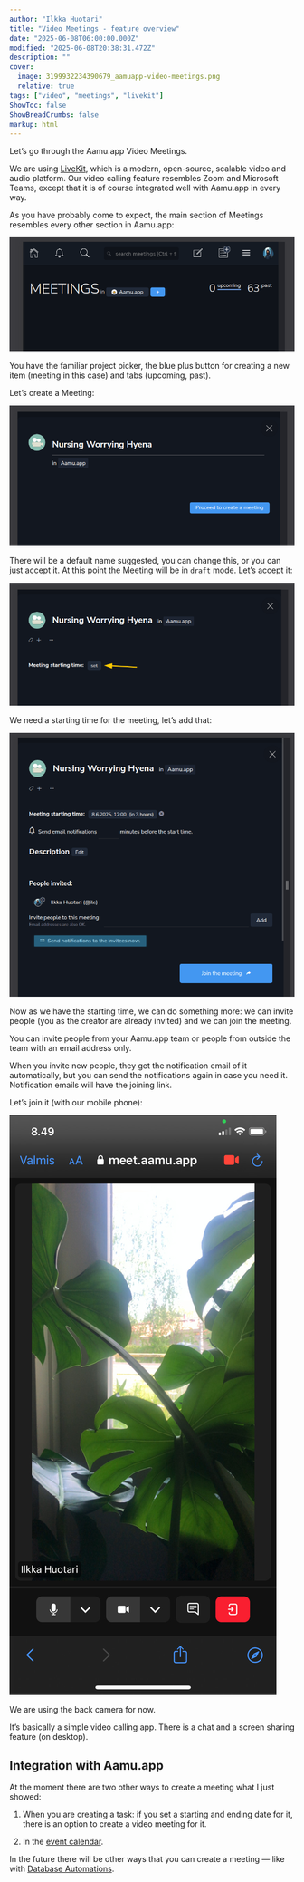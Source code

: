 ```yaml
---
author: "Ilkka Huotari"
title: "Video Meetings - feature overview"
date: "2025-06-08T06:00:00.000Z"
modified: "2025-06-08T20:38:31.472Z"
description: ""
cover:
  image: 3199932234390679_aamuapp-video-meetings.png
  relative: true
tags: ["video", "meetings", "livekit"]
ShowToc: false
ShowBreadCrumbs: false
markup: html
---
```


<p>Let’s go through the Aamu.app Video Meetings.</p><p>We are using <a target="_blank" rel="noopener noreferrer nofollow" href="https://livekit.io/" id="4d060849-1312-4f49-8381-c585fedf606b">LiveKit</a>, which is a modern, open-source, scalable video and audio platform. Our video calling feature resembles Zoom and Microsoft Teams, except that it is of course integrated well with Aamu.app in every way.</p><p>As you have probably come to expect, the main section of Meetings resembles every other section in Aamu.app:</p><img src="8990142467865017_image.png" style="width: auto;" id="f7af5341-a941-457c-b1dc-2883f68af793"><p>You have the familiar project picker, the blue plus button for creating a new item (meeting in this case) and tabs (upcoming, past).</p><p>Let’s create a Meeting:</p><p></p><img src="4517264402402845_image.png" style="width: auto;" id="7cc42497-1681-4f11-b239-1b702f5d4fe5"><p>There will be a default name suggested, you can change this, or you can just accept it. At this point the Meeting will be in <code>draft</code> mode. Let’s accept it:</p><img src="2977666676664605_image.png" style="width: auto;" id="ec831460-0f51-4b3d-85cc-cee0f1502d61"><p>We need a starting time for the meeting, let’s add that:</p><img src="1609236107549512_image.png" style="width: auto;" id="8f8d2f96-3546-4166-91ec-e6ff71e88ba2"><p>Now as we have the starting time, we can do something more: we can invite people (you as the creator are already invited) and we can join the meeting.</p><p>You can invite people from your Aamu.app team or people from outside the team with an email address only.</p><p>When you invite new people, they get the notification email of it automatically, but you can send the notifications again in case you need it. Notification emails will have the joining link.</p><p>Let’s join it (with our mobile phone):</p><img src="8050428233679998_2853578663766005_IMG_0625.jpg" style="width: auto;" id="cdc2ffb0-ccd7-4969-9306-127c6fc7e72b"><p>We are using the back camera for now.</p><p>It’s basically a simple video calling app. There is a chat and a screen sharing feature (on desktop).</p><h2>Integration with Aamu.app</h2><p>At the moment there are two other ways to create a meeting what I just showed:</p><ol><li><p>When you are creating a task: if you set a starting and ending date for it, there is an option to create a video meeting for it.</p></li><li><p>In the <a target="_blank" rel="noopener noreferrer nofollow" href="https://aamu.app/blog/posts/aamuapp-as-a-calendly-alternative/" id="515980f0-1b3c-49bb-ac13-1b31fc15c0a5">event calendar</a>.</p></li></ol><p>In the future there will be other ways that you can create a meeting — like with <a target="_blank" rel="noopener noreferrer nofollow" href="https://aamu.app/blog/posts/database-automations-with-aamuapp/" id="d901dc9e-824e-4ac2-aa9b-9ca7731abb93">Database Automations</a>.</p><p></p>